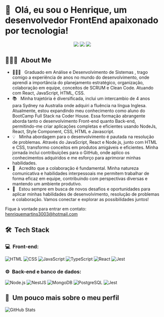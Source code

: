 <h1>👋 &nbsp;Olá, eu sou o Henrique, um desenvolvedor FrontEnd apaixonado por tecnologia!</h1>
<p align="center">
<a href="https://instagram.com/hiikemartins"><img src="https://img.shields.io/badge/-@HiikeMartins_-E4405F?style=flat-square&logo=Instagram&logoColor=white"/></a>
<a href="https://www.linkedin.com/in/dev-henrique-martins/"><img src="https://img.shields.io/badge/-Henrique Martins-0077B5?style=flat-square&logo=Linkedin&logoColor=white"/></a>
<a href="mailto:henriquemartins3003@hotmail.com"><img src="https://img.shields.io/badge/-Henrique Martins-D14836?style=flat-square&logo=Gmail&logoColor=white"/></a>

</p>

<h2> 👨🏻‍💻 &nbsp;About Me </h2>

- 👨🏻‍💻 &nbsp; Graduado em Análise e Desenvolvimento de Sistemas , trago comigo a experiência de anos no mundo do desenvolvimento, onde aprendi a importância do planejamento estratégico, organização, colaboração em equipe, conceitos de SCRUM e Clean Code. Atuando com React, JavaScript, HTML, CSS. 
- 📚 &nbsp; Minha trajetória é diversificada, inclui um intercambio de 4 anos para Sydney na Australia onde adquiri a fluência na língua Inglesa. Atualmente, estou expandindo meu conhecimento como aluno do BootCamp Full Stack na Coder House. Essa formação abrangente aborda tanto o desenvolvimento Front-end quanto Back-end, permitindo-me criar aplicações completas e eficientes usando NodeJs, React, Style Component, CSS, HTML e Javascript.
- 💡 &nbsp; Minha abordagem para o desenvolvimento é pautada na resolução de problemas. Através do JavaScript, React e Node.js, junto com HTML e CSS, transformo conceitos em produtos amigáveis e eficientes. Minha jornada inclui contribuições para o GitHub, onde aplico os conhecimentos adquiridos e me esforço para aprimorar minhas habilidades.
- 🤝 &nbsp; Acredito que a colaboração é fundamental. Minha natureza comunicativa e habilidades interpessoais me permitem trabalhar de forma eficaz em equipe, contribuindo com perspectivas diversas e mantendo um ambiente produtivo.
- 🚀 &nbsp; Estou sempre em busca de novos desafios e oportunidades para aplicar minhas habilidades de desenvolvimento, resolução de problemas e colaboração. Vamos conectar e explorar as possibilidades juntos!

Fique à vontade para entrar em contato: henriquemartins3003@hotmail.com


<h2> 🛠 &nbsp;Tech Stack</h2>
<h3>💻 &nbsp;Front-end:</h3>

![HTML](https://img.shields.io/badge/-HTML-333333?style=flat&logo=HTML5)
![CSS](https://img.shields.io/badge/-CSS-333333?style=flat&logo=CSS3&logoColor=1572B6)
![JavaScript](https://img.shields.io/badge/-JavaScript-333333?style=flat&logo=javascript)
![TypeScript](https://img.shields.io/badge/-TypeScript-333333?style=flat&logo=typescript&logoColor=2D79C7)
![React](https://img.shields.io/badge/-React-333333?style=flat&logo=react)
![Jest](https://img.shields.io/badge/-Jest-333333?style=flat&logo=jest&logoColor=E535AB)

<h3>⚙️ &nbsp;Back-end e banco de dados:</h3>

![Node.js](https://img.shields.io/badge/-Node.js-333333?style=flat&logo=node.js)
![NestJS](https://img.shields.io/badge/-NestJS-333333?style=flat&logo=nestjs&logoColor=E535AB)
![MongoDB](https://img.shields.io/badge/-MongoDB-333333?style=flat&logo=mongodb)
![PostgreSQL](https://img.shields.io/badge/-PostgreSQL-333333?style=flat&logo=postgresql)
![Jest](https://img.shields.io/badge/-Jest-333333?style=flat&logo=jest&logoColor=E535AB)

<h2>🚀 &nbsp;Um pouco mais sobre o meu perfil</h2>

![GitHub Stats](https://github-readme-stats.vercel.app/api?username=HenriqueMartins3003&show_icons=true&theme=dracula)

